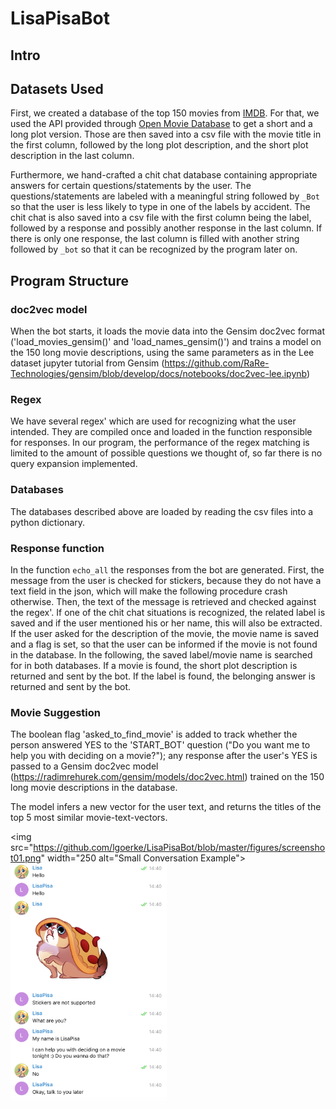 # LisaPisaBot

## Intro

## Datasets Used
First, we created a database of the top 150 movies from [IMDB](http://www.imdb.com/). For that, we used the API provided through [Open Movie Database](http://www.omdbapi.com/) to get a short and a long plot version. Those are then saved into a csv file with the movie title in the first column, followed by the long plot description, and the short plot description in the last column.

Furthermore, we hand-crafted a chit chat database containing appropriate answers for certain questions/statements by the user. The questions/statements are labeled with a meaningful string followed by `_Bot` so that the user is less likely to type in one of the labels by accident. The chit chat is also saved into a csv file with the first column being the label, followed by a response and possibly another response in the last column. If there is only one response, the last column is filled with another string followed by `_bot` so that it can be recognized by the program later on.

## Program Structure

### doc2vec model
When the bot starts, it loads the movie data into the Gensim doc2vec format ('load_movies_gensim()' and 'load_names_gensim()') and trains a model on the 150 long movie descriptions, using the same parameters as in the Lee dataset jupyter tutorial from Gensim (https://github.com/RaRe-Technologies/gensim/blob/develop/docs/notebooks/doc2vec-lee.ipynb)

### Regex
We have several regex' which are used for recognizing what the user intended. They are compiled once and loaded in the function responsible for responses. In our program, the performance of the regex matching is limited to the amount of possible questions we thought of, so far there is no query expansion implemented.

### Databases
The databases described above are loaded by reading the csv files into a python dictionary.

### Response function
In the function `echo_all` the responses from the bot are generated. First, the message from the user is checked for stickers, because they do not have a text field in the json, which will make the following procedure crash otherwise. Then, the text of the message is retrieved and checked against the regex'. If one of the chit chat situations is recognized, the related label is saved and if the user mentioned his or her name, this will also be extracted. If the user asked for the description of the movie, the movie name is saved and a flag is set, so that the user can be informed if the movie is not found in the database.
In the following, the saved label/movie name is searched for in both databases. If a movie is found, the short plot description is returned and sent by the bot. If the label is found, the belonging answer is returned and sent by the bot.

### Movie Suggestion
The boolean flag 'asked_to_find_movie' is added to track whether the person answered YES to the 'START_BOT' question ("Do you want me to help you with deciding on a movie?"); any response after the user's YES is passed to a Gensim doc2vec model (https://radimrehurek.com/gensim/models/doc2vec.html) trained on the 150 long movie descriptions in the database.

The model infers a new vector for the user text, and returns the titles of the top 5 most similar movie-text-vectors.

<img src="https://github.com/lgoerke/LisaPisaBot/blob/master/figures/screenshot01.png" width="250 alt="Small Conversation Example"> 
<img src="https://github.com/lgoerke/LisaPisaBot/blob/master/figures/screenshot02.png" width="250" alt="Small Conversation Example">

